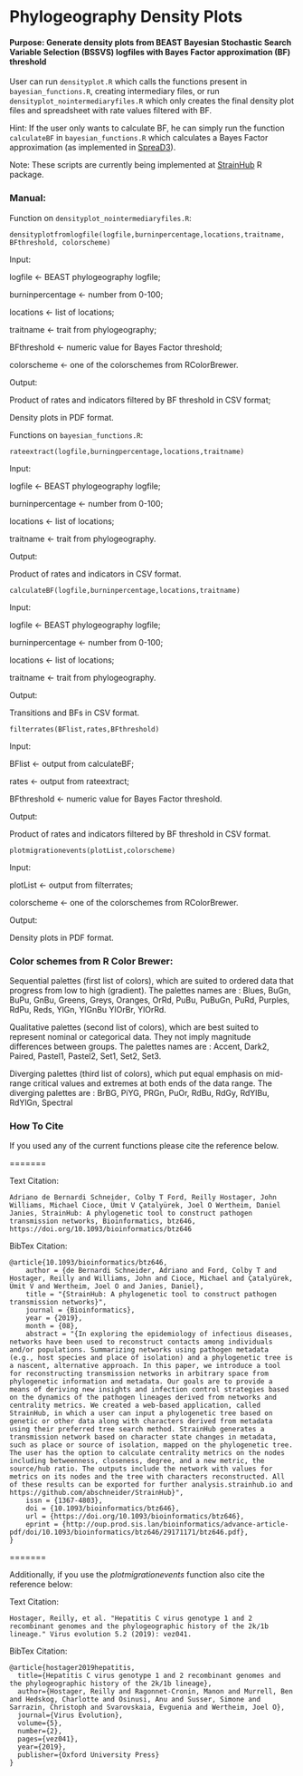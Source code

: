 # Phylogeography Density Plots

#### Purpose: Generate density plots from BEAST Bayesian Stochastic Search Variable Selection (BSSVS) logfiles with Bayes Factor approximation (BF) threshold

User can run `densityplot.R` which calls the functions present in `bayesian_functions.R`, creating intermediary files, or run `densityplot_nointermediaryfiles.R` which only creates the final density plot files and spreadsheet with rate values filtered with BF.

Hint: If the user only wants to calculate BF, he can simply run the function `calculateBF` in `bayesian_functions.R` which calculates a Bayes Factor approximation (as implemented in [SpreaD3](https://academic.oup.com/mbe/article/33/8/2167/2579258)).

Note: These scripts are currently being implemented at [StrainHub](strainhub.io) R package.

### Manual:

Function on `densityplot_nointermediaryfiles.R`:

`densityplotfromlogfile(logfile,burninpercentage,locations,traitname, BFthreshold, colorscheme)`

Input:

logfile <- BEAST phylogeography logfile;

burninpercentage <- number from 0-100;

locations <- list of locations;

traitname <- trait from phylogeography;

BFthreshold <- numeric value for Bayes Factor threshold;

colorscheme <- one of the colorschemes from RColorBrewer.

Output:

Product of rates and indicators filtered by BF threshold in CSV format;

Density plots in PDF format.



Functions on `bayesian_functions.R`:

`rateextract(logfile,burningpercentage,locations,traitname)`

Input:

logfile <- BEAST phylogeography logfile;

burninpercentage <- number from 0-100;

locations <- list of locations;

traitname <- trait from phylogeography.

Output:

Product of rates and indicators in CSV format.



`calculateBF(logfile,burninpercentage,locations,traitname)`

Input:

logfile <- BEAST phylogeography logfile;

burninpercentage <- number from 0-100;

locations <- list of locations;

traitname <- trait from phylogeography.

Output:

Transitions and BFs in CSV format.


`filterrates(BFlist,rates,BFthreshold)`

Input:

BFlist <- output from calculateBF;

rates <- output from rateextract;

BFthreshold <- numeric value for Bayes Factor threshold.

Output:

Product of rates and indicators filtered by BF threshold in CSV format.


`plotmigrationevents(plotList,colorscheme)`

Input:

plotList <- output from filterrates;

colorscheme <- one of the colorschemes from RColorBrewer.

Output:

Density plots in PDF format.

### Color schemes from R Color Brewer:
Sequential palettes (first list of colors), which are suited to ordered data that progress from low to high (gradient). The palettes names are : Blues, BuGn, BuPu, GnBu, Greens, Greys, Oranges, OrRd, PuBu, PuBuGn, PuRd, Purples, RdPu, Reds, YlGn, YlGnBu YlOrBr, YlOrRd.

Qualitative palettes (second list of colors), which are best suited to represent nominal or categorical data. They not imply magnitude differences between groups. The palettes names are : Accent, Dark2, Paired, Pastel1, Pastel2, Set1, Set2, Set3.

Diverging palettes (third list of colors), which put equal emphasis on mid-range critical values and extremes at both ends of the data range. The diverging palettes are : BrBG, PiYG, PRGn, PuOr, RdBu, RdGy, RdYlBu, RdYlGn, Spectral

### How To Cite

If you used any of the current functions please cite the reference below.

=======

Text Citation:

```
Adriano de Bernardi Schneider, Colby T Ford, Reilly Hostager, John Williams, Michael Cioce, Ümit V Çatalyürek, Joel O Wertheim, Daniel Janies, StrainHub: A phylogenetic tool to construct pathogen transmission networks, Bioinformatics, btz646, https://doi.org/10.1093/bioinformatics/btz646
```

BibTex Citation:

```
@article{10.1093/bioinformatics/btz646,
    author = {de Bernardi Schneider, Adriano and Ford, Colby T and Hostager, Reilly and Williams, John and Cioce, Michael and Çatalyürek, Ümit V and Wertheim, Joel O and Janies, Daniel},
    title = "{StrainHub: A phylogenetic tool to construct pathogen transmission networks}",
    journal = {Bioinformatics},
    year = {2019},
    month = {08},
    abstract = "{In exploring the epidemiology of infectious diseases, networks have been used to reconstruct contacts among individuals and/or populations. Summarizing networks using pathogen metadata (e.g., host species and place of isolation) and a phylogenetic tree is a nascent, alternative approach. In this paper, we introduce a tool for reconstructing transmission networks in arbitrary space from phylogenetic information and metadata. Our goals are to provide a means of deriving new insights and infection control strategies based on the dynamics of the pathogen lineages derived from networks and centrality metrics. We created a web-based application, called StrainHub, in which a user can input a phylogenetic tree based on genetic or other data along with characters derived from metadata using their preferred tree search method. StrainHub generates a transmission network based on character state changes in metadata, such as place or source of isolation, mapped on the phylogenetic tree. The user has the option to calculate centrality metrics on the nodes including betweenness, closeness, degree, and a new metric, the source/hub ratio. The outputs include the network with values for metrics on its nodes and the tree with characters reconstructed. All of these results can be exported for further analysis.strainhub.io and https://github.com/abschneider/StrainHub}",
    issn = {1367-4803},
    doi = {10.1093/bioinformatics/btz646},
    url = {https://doi.org/10.1093/bioinformatics/btz646},
    eprint = {http://oup.prod.sis.lan/bioinformatics/advance-article-pdf/doi/10.1093/bioinformatics/btz646/29171171/btz646.pdf},
}
```
=======

Additionally, if you use the _plotmigrationevents_ function also cite the reference below:

Text Citation:

```
Hostager, Reilly, et al. "Hepatitis C virus genotype 1 and 2 recombinant genomes and the phylogeographic history of the 2k/1b lineage." Virus evolution 5.2 (2019): vez041.
```

BibTex Citation:

```
@article{hostager2019hepatitis,
  title={Hepatitis C virus genotype 1 and 2 recombinant genomes and the phylogeographic history of the 2k/1b lineage},
  author={Hostager, Reilly and Ragonnet-Cronin, Manon and Murrell, Ben and Hedskog, Charlotte and Osinusi, Anu and Susser, Simone and Sarrazin, Christoph and Svarovskaia, Evguenia and Wertheim, Joel O},
  journal={Virus Evolution},
  volume={5},
  number={2},
  pages={vez041},
  year={2019},
  publisher={Oxford University Press}
}
```
